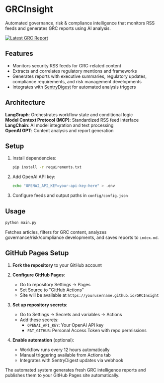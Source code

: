 # GRCInsight

Automated governance, risk & compliance intelligence that monitors RSS feeds and generates GRC reports using AI analysis.

[![Latest GRC Report](https://img.shields.io/badge/View-Latest%20Report-blue)](https://ricomanifesto.github.io/GRCInsight/)

## Features

- Monitors security RSS feeds for GRC-related content
- Extracts and correlates regulatory mentions and frameworks
- Generates reports with executive summaries, regulatory updates, compliance requirements, and risk management developments
- Integrates with [SentryDigest](https://github.com/ricomanifesto/SentryDigest) for automated analysis triggers

## Architecture

**LangGraph**: Orchestrates workflow state and conditional logic  
**Model Context Protocol (MCP)**: Standardized RSS feed interface  
**LangChain**: AI model integration and text processing  
**OpenAI GPT**: Content analysis and report generation

## Setup

1. Install dependencies:
   ```bash
   pip install -r requirements.txt
   ```

2. Add OpenAI API key:
   ```bash
   echo "OPENAI_API_KEY=your-api-key-here" > .env
   ```

3. Configure feeds and output paths in `config/config.json`

## Usage

```bash
python main.py
```

Fetches articles, filters for GRC content, analyzes governance/risk/compliance developments, and saves reports to `index.md`.

## GitHub Pages Setup

1. **Fork the repository** to your GitHub account

2. **Configure GitHub Pages**:
   - Go to repository Settings → Pages
   - Set Source to "GitHub Actions"
   - Site will be available at `https://yourusername.github.io/GRCInsight`

3. **Set up repository secrets**:
   - Go to Settings → Secrets and variables → Actions
   - Add these secrets:
     - `OPENAI_API_KEY`: Your OpenAI API key
     - `PAT_GITHUB`: Personal Access Token with repo permissions

4. **Enable automation** (optional):
   - Workflow runs every 12 hours automatically
   - Manual triggering available from Actions tab
   - Integrates with SentryDigest updates via webhook

The automated system generates fresh GRC intelligence reports and publishes them to your GitHub Pages site automatically.